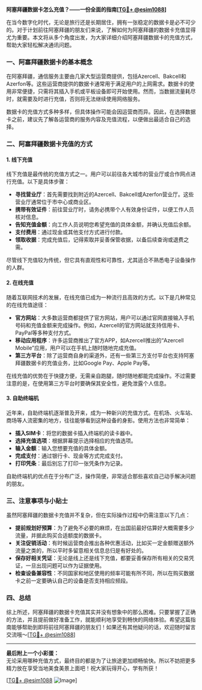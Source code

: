 **阿塞拜疆数据卡怎么充值？——一份全面的指南[[TG💪+ @esim1088](https://t.me/s/esim1088)]**

在当今数字化时代，无论是旅行还是长期居住，拥有一张稳定的数据卡是必不可少的。对于计划前往阿塞拜疆的朋友们来说，了解如何为阿塞拜疆的数据卡充值显得尤为重要。本文将从多个角度出发，为大家详细介绍阿塞拜疆数据卡的充值方式，帮助大家轻松解决通讯问题。

### 一、阿塞拜疆数据卡的基本概念

在阿塞拜疆，通信服务主要由几家大型运营商提供，包括Azercell、Bakcell和Azerfon等。这些运营商提供的数据卡通常用于满足用户的上网需求。数据卡的使用非常便捷，只需将其插入手机或平板设备即可开始使用。然而，当数据流量耗尽时，就需要及时进行充值，否则将无法继续使用网络服务。

数据卡的充值方式多种多样，但具体操作可能会因运营商而异。因此，在选择数据卡之前，建议先了解各运营商的服务内容及充值流程，以便做出最适合自己的选择。

### 二、阿塞拜疆数据卡充值的方式

#### 1. 线下充值

线下充值是最传统的充值方式之一。用户可以前往各大城市的营业厅或合作网点进行充值。以下是具体步骤：

- **寻找营业厅**：首先需要找到附近的Azercell、Bakcell或Azerfon营业厅。这些营业厅通常位于市中心或商业区。
- **携带有效证件**：前往营业厅时，请务必携带个人有效身份证件，以便工作人员核对信息。
- **告知充值金额**：向工作人员说明您希望充值的具体金额，并确认充值后余额。
- **支付费用**：通过现金或其他支付方式进行付款。
- **领取收据**：完成充值后，记得索取并妥善保管收据，以备后续查询或退费之需。

尽管线下充值较为传统，但它具有直观性和可靠性，尤其适合不熟悉电子设备操作的人群。

#### 2. 在线充值

随着互联网技术的发展，在线充值已成为一种流行且高效的方式。以下是几种常见的在线充值途径：

- **官方网站**：大多数运营商都提供了官方网站，用户可以通过官网直接输入手机号码和充值金额来完成操作。例如，Azercell的官方网站就支持信用卡、PayPal等多种支付方式。
- **移动应用程序**：许多运营商推出了官方APP，如Azercell推出的“Azercell Mobile”应用，用户可以在手机上随时随地完成充值。
- **第三方平台**：除了运营商自身的渠道外，还有一些第三方支付平台也支持阿塞拜疆数据卡的充值业务，比如Google Pay、Apple Pay等。

在线充值的优势在于快捷方便，无需亲自跑腿，随时随地都能完成操作。不过需要注意的是，在使用第三方平台时要确保其安全性，避免泄露个人信息。

#### 3. 自助终端机

近年来，自助终端机逐渐普及开来，成为一种新兴的充值方式。在机场、火车站、商场等人流密集的地方，往往能够看到这种设备的身影。使用方法也非常简单：

- **插入SIM卡**：将您的数据卡插入终端机的读卡器中。
- **选择充值选项**：根据屏幕提示选择相应的充值选项。
- **输入金额**：输入您想要充值的具体金额。
- **完成支付**：通过银行卡、现金等方式完成支付。
- **打印凭条**：最后别忘了打印一张凭条作为记录。

自助终端机的优点在于分布广泛，操作简便，非常适合那些喜欢自己动手解决问题的朋友。

### 三、注意事项与小贴士

虽然阿塞拜疆的数据卡充值并不复杂，但在实际操作过程中仍需注意以下几点：

- **提前规划好预算**：为了避免不必要的麻烦，在出国前最好估算好大概需要多少流量，并据此购买合适额度的数据卡。
- **关注促销活动**：有时候运营商会推出各种优惠活动，比如买一定金额赠送额外流量之类的，所以平时多留意相关信息总归是有好处的。
- **保存好相关凭证**：无论是线上还是线下充值，都要妥善保存所有相关的交易凭证，一旦出现问题可以作为证据使用。
- **检查设备兼容性**：不同国家和地区使用的频率可能有所不同，所以在购买数据卡之前一定要确认自己的设备是否支持相应频段。

### 四、总结

综上所述，阿塞拜疆的数据卡充值其实并没有想象中的那么困难。只要掌握了正确的方法，并且提前做好准备工作，就能顺利地享受到畅快的网络体验。希望这篇指南能够帮助到即将前往阿塞拜疆的朋友们！如果还有其他疑问的话，欢迎随时留言交流哦～[[TG💪+ @esim1088](https://t.me/s/esim1088)]

---

**最后附上一个小彩蛋：**  
无论采用哪种充值方式，最终目的都是为了让旅途更加顺畅愉快。所以不妨把更多精力放在享受当地美食美景上面吧！祝大家玩得开心，学有所获！  

[[TG💪+ @esim1088](https://t.me/s/esim1088) ![Image](https://i.postimg.cc/4NQfJmqS/Snipaste-2025-05-13-00-14-12.png)]